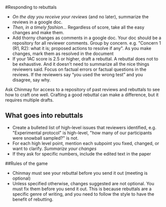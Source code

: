 #Responding to rebuttals

* *On the day you receive your reviews* (and no later), summarize the reviews in a google doc.
* *Then, in a timely fashion...* Regardless of score, take all the easy changes and make them.
* Add thorny changes as comments in a google doc. Your doc should be a repository for all reviewer comments. Group by concern. e.g. "Concern 1 (R1, R2):  what it is;  proposed actions to resolve if any". As you make changes, mark them as resolved in the document
* If your 1AC score is 2.5 or higher, draft a rebuttal. A rebuttal does not to be exhaustive. And it doesn’t need to summarize all the nice things reviewers said. Focus on factual errors or factual questions in the reviews. If the reviewers say “you used the wrong test” and you disagree, say why.

Ask Chinmay for access to a repository of past reviews and rebuttals to see how to craft one well. Crafting a good rebuttal can make a difference, but it requires multiple drafts. 

## What goes into rebuttals
* Create a bulleted list of high-level issues that reviewers identified, e.g. "Experimental protocol" is high-level, "how many of our participants were snowball sampled?" is not.
* For each high level point, mention each subpoint you fixed, changed, or want to clarify. *Summarize your changes*
* If they ask for specific numbers, include the edited text in the paper

##Rules of the game


* Chinmay must see your rebuttal before you send it out (meeting is optional)
* Unless specified otherwise, changes suggested are not optional. You must fix them before you send it out. This is because rebuttals are a specific genre of writing, and you need to follow the style to have the benefit of rebutting. 
